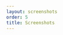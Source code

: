 ```yaml
---
layout: screenshots
order: 5
title: Screenshots
---
```

  <a href="/resources/bluewho/archive/latest/english/main.png"
    data-caption="Main window"></a>
  <a href="/resources/bluewho/archive/latest/english/preferences.png"
    data-caption="Preferences window"></a>
  <a href="/resources/bluewho/archive/latest/english/services.png"
    data-caption="Services window"></a>
  <a href="/resources/bluewho/archive/latest/english/notification.png"
    data-caption="Notification window"></a>
  <a href="/resources/bluewho/archive/latest/english/about.png"
    data-caption="About dialog"></a>
